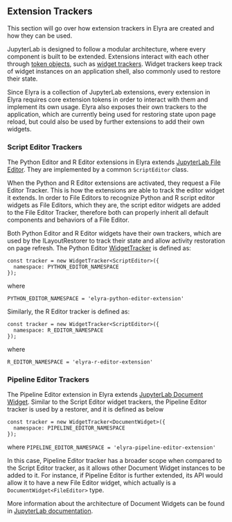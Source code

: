 <!--
{% comment %}
Copyright 2018-2021 Elyra Authors

Licensed under the Apache License, Version 2.0 (the "License");
you may not use this file except in compliance with the License.
You may obtain a copy of the License at

http://www.apache.org/licenses/LICENSE-2.0

Unless required by applicable law or agreed to in writing, software
distributed under the License is distributed on an "AS IS" BASIS,
WITHOUT WARRANTIES OR CONDITIONS OF ANY KIND, either express or implied.
See the License for the specific language governing permissions and
limitations under the License.
{% endcomment %}
-->
## Extension Trackers

This section will go over how extension trackers in Elyra are created and how they can be used.

JupyterLab is designed to follow a modular architecture, where every component is built to be extended. Extensions interact with each other through [token objects](https://jupyterlab.readthedocs.io/en/stable/extension/extension_points.html?#core-tokens), such as [widget trackers](https://jupyterlab.readthedocs.io/en/stable/extension/extension_points.html?token#widget-tracker). Widget trackers keep track of widget instances on an application shell, also commonly used to restore their state.

Since Elyra is a collection of JupyterLab extensions, every extension in Elyra requires core extension tokens in order to interact with them and implement its own usage. Elyra also exposes their own trackers to the application, which are currently being used for restoring state upon page reload, but could also be used by further extensions to add their own widgets.

### Script Editor Trackers
The Python Editor and R Editor extensions in Elyra extends [JupyterLab File Editor](https://jupyterlab.readthedocs.io/en/stable/api/classes/fileeditor.fileeditor-2.html).
They are implemented by a common `ScriptEditor` class.

When the Python and R Editor extensions are activated, they request a File Editor Tracker. This is how the extensions are able to track the editor widget it extends.
In order to File Editors to recognize Python and R script editor widgets as File Editors, which they are, the script editor widgets are added to the File Editor Tracker, therefore both can properly inherit all default components and behaviors of a File Editor.

Both Python Editor and R Editor widgets have their own trackers, which are used by the ILayoutRestorer to track their state and allow activity restoration on page refresh.
The Python Editor [WidgetTracker](https://jupyterlab.readthedocs.io/en/stable/api/classes/apputils.widgettracker-1.html) is defined as:
```
const tracker = new WidgetTracker<ScriptEditor>({
  namespace: PYTHON_EDITOR_NAMESPACE
});
```
where
```
PYTHON_EDITOR_NAMESPACE = 'elyra-python-editor-extension'
```
Similarly, the R Editor tracker is defined as:
```
const tracker = new WidgetTracker<ScriptEditor>({
  namespace: R_EDITOR_NAMESPACE
});
```
where
```
R_EDITOR_NAMESPACE = 'elyra-r-editor-extension'
```

### Pipeline Editor Trackers
The Pipeline Editor extension in Elyra extends [JupyterLab Document Widget](https://jupyterlab.readthedocs.io/en/latest/extension/documents.html). Similar to the Script Editor widget trackers, the Pipeline Editor tracker is used by a restorer, and it is defined as below
```
const tracker = new WidgetTracker<DocumentWidget>({
  namespace: PIPELINE_EDITOR_NAMESPACE
});
```
where `PIPELINE_EDITOR_NAMESPACE = 'elyra-pipeline-editor-extension'`

In this case, Pipeline Editor tracker has a broader scope when compared to the Script Editor tracker, as it allows other Document Widget instances to be added to it. For instance, if Pipeline Editor is further extended, its API would allow it to have a new File Editor widget, which actually is a `DocumentWidget<FileEditor>` type.

More information about the architecture of Document Widgets can be found in [JupyterLab documentation](https://jupyterlab.readthedocs.io/en/stable/index.html).
